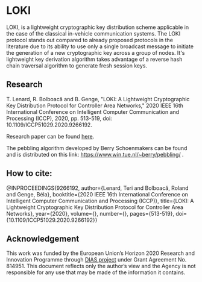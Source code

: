 # LOKI

LOKI, is a lightweight cryptographic key distribution scheme applicable in the case of the classical in-vehicle communication systems. The LOKI protocol stands out compared to already proposed protocols in the literature due to its ability to use only a single broadcast message to initiate the generation of a new cryptographic key across a group of nodes. It's lightweight key derivation algorithm takes advantage of a reverse hash chain traversal algorithm to generate fresh session keys.

## Research

T. Lenard, R. Bolboacă and B. Genge, "LOKI: A Lightweight Cryptographic Key Distribution Protocol for Controller Area Networks," 2020 IEEE 16th International Conference on Intelligent Computer Communication and Processing (ICCP), 2020, pp. 513-519, doi: 10.1109/ICCP51029.2020.9266192.

Research paper can be found [here](https://ieeexplore.ieee.org/abstract/document/9266192).

The pebbling algorithm developed by Berry Schoenmakers can be found and is distributed on this link: https://www.win.tue.nl/~berry/pebbling/ .

## How to cite:

@INPROCEEDINGS{9266192,
  author={Lenard, Teri and Bolboacă, Roland and Genge, Béla},
  booktitle={2020 IEEE 16th International Conference on Intelligent Computer Communication and Processing (ICCP)}, 
  title={LOKI: A Lightweight Cryptographic Key Distribution Protocol for Controller Area Networks}, 
  year={2020},
  volume={},
  number={},
  pages={513-519},
  doi={10.1109/ICCP51029.2020.9266192}}

## Acknowledgement 

This work was funded by the European Union’s Horizon 2020 Research and Innovation Programme through [DIAS project](https://dias-project.com/) under Grant Agreement No. 814951. This document reflects only the author’s view and the Agency is not responsible for any use that may be made of the information it contains.
